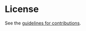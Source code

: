 # License

See the
[guidelines for contributions](https://github.com/EricssonResearch/CBOR-certificates/blob/master/CONTRIBUTING.md).
